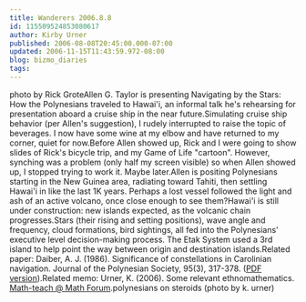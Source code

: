 ```yaml
---
title: Wanderers 2006.8.8
id: 115509524853080617
author: Kirby Urner
published: 2006-08-08T20:45:00.000-07:00
updated: 2006-11-15T11:43:59.972-08:00
blog: bizmo_diaries
tags: 
---
```


[](http://photos1.blogger.com/blogger/1134/545/1600/DSCN0133.jpg)photo by Rick GroteAllen G. Taylor is presenting Navigating by the Stars:  How the Polynesians traveled to Hawai'i, an informal talk he's rehearsing for presentation aboard a cruise ship in the near future.Simulating cruise ship behavior (per Allen's suggestion), I rudely interrupted to raise the topic of beverages. I now have some wine at my elbow and have returned to my corner, quiet for now.Before Allen showed up, Rick and I were going to show slides of Rick's bicycle trip, and my Game of Life "cartoon". However, synching was a problem (only half my screen visible) so when Allen showed up, I stopped trying to work it.  Maybe later.Allen is positing Polynesians starting in the New Guinea area, radiating toward Tahiti, then settling Hawai'i in like the last 1K years. Perhaps a lost vessel followed the light and ash of an active volcano, once close enough to see them?Hawai'i is still under construction:  new islands expected, as the volcanic chain progresses.Stars (their rising and setting positions), wave angle and frequency, cloud formations, bird sightings, all fed into the Polynesians' executive level decision-making process. The Etak System used a 3rd island to help point the way between origin and destination islands.Related paper: Daiber, A. J. (1986). Significance of constellations in Carolinian navigation. Journal of the Polynesian Society, 95(3), 317-378. ([PDF version](http://www.ethnomath.org/resources/daiber1986.pdf)).Related memo:  Urner, K. (2006). Some relevant ethnomathematics.  [Math-teach @ Math Forum](http://mathforum.org/kb/thread.jspa?threadID=1428546&tstart=0).[](http://photos1.blogger.com/blogger/1134/545/1600/earthrace.jpg)polynesians on steroids (photo by k. urner)